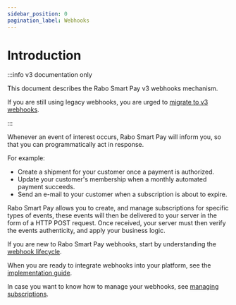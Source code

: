 ```yaml
---
sidebar_position: 0
pagination_label: Webhooks
---
```


# Introduction

:::info v3 documentation only

This document describes the Rabo Smart Pay v3 webhooks mechanism.

If you are still using legacy webhooks, you are urged to
[migrate to v3 webhooks](./advanced-topics/migrating-to-v3-webhooks.md).

:::

Whenever an event of interest occurs, Rabo Smart Pay will inform you, so that you can programmatically act in response.

For example:
- Create a shipment for your customer once a payment is authorized.
- Update your customer's membership when a monthly automated payment succeeds.
- Send an e-mail to your customer when a subscription is about to expire.

Rabo Smart Pay allows you to create, and manage subscriptions for specific types of events, these events will then be
delivered to your server in the form of a HTTP POST request. Once received, your server must then verify the events
authenticity, and apply your business logic.


If you are new to Rabo Smart Pay webhooks, start by understanding the [webhook lifecycle](./webhook-lifecycle.md).

When you are ready to integrate webhooks into your platform, see the [implementation guide](./implementation-guide.md).

In case you want to know how to manage your webhooks, see [managing subscriptions](./managing-subscriptions.md).
